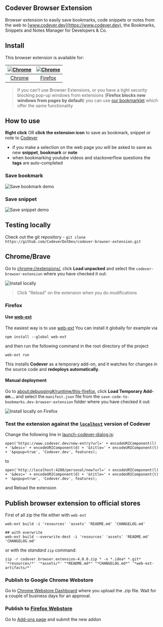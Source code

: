 Codever Browser Extension
---
Browser extension to easily save bookmarks, code snippets or notes from the web to [www.codever.dev](https://www.codever.dev),
 the Bookmarks, Snippets and Notes Manager for Developers & Co.
 
## Install
This browser extension is available for:

| [![Chrome](assets/img/chrome-logo-48.png)](https://chrome.google.com/webstore/detail/codever/diofdblfhjbpgackifolmboaiccmebjb) | [![Chrome](assets/img/firefox-logo-48.png)](https://addons.mozilla.org/addon/codever/) 
|:---:|:---:|
| [Chrome](https://chrome.google.com/webstore/detail/codever/diofdblfhjbpgackifolmboaiccmebjb)| [Firefox](https://addons.mozilla.org/addon/codever/) 

> If you can't use Browser Extensions, or you have a tight security blocking pop-up windows from extensions 
> (**Firefox blocks new windows from pages by default**) you can use [our bookmarklet](https://www.codever.dev/howto/bookmarklet)
> which offer the same functionality 

## How to use  

**Right click** OR **click the extension icon** to save as bookmark, snippet or note to [Codever](https://www.codever.dev)
- if you make a selection on the web page you will be asked to save as new **snippet**, **bookmark** or **note**
- when bookmarking youtube videos and stackoverflow questions the **tags** are auto-completed

### Save bookmark

![Save bookmark demo](assets/img/gif/codever-save-bookmarks-800x454.gif)

### Save snippet

![Save snippet demo](assets/img/gif/codever-save-snippet-800x454.gif)


## Testing locally

Check out the git repository - `git clone https://github.com/CodeverDotDev/codever-browser-extension.git`

## Chrome/Brave
Go to [chrome://extensions/](chrome://extensions/), click **Load unpacked** and select the `codever-browser-extension`
where you have checked it out:

![Install locally](assets/img/chrome-install-locally-and-reload-extension.png)

> Click "Reload" on the extension when you do modifications 

### Firefox

#### Use [web-ext](https://github.com/mozilla/web-ext)
The easiest way is to use [web-ext](https://github.com/mozilla/web-ext)
 You can install it globally for example via

```
npm install --global web-ext
```

and then run the following command in the root directory of the project

```
web-ext run
```

This installs **Codever** as a temporary add-on, and it watches for changes in the source code
and **redeploys automatically**.

#### Manual deployment

Go to [about:debugging#/runtime/this-firefox](about:debugging#/runtime/this-firefox), click **Load Temporary Add-on...**
 and select the `manifest.json` file from the `save-code-to-bookmarks.dev-browser-extension` folder where you have checked it out:

![Install locally on Firefox](assets/img/chrome-install-locally-and-reload-extension.png)

### Test the extension against the [`localhost`](https://github.com/CodeverDotDev/codever) version of Codever

Change the following line in [launch-codever-dialog.js](launch-codever-dialog.js):
```
open('https://www.codever.dev/new-entry?url=' + encodeURIComponent(l) + '&desc=' + encodeURIComponent(d) + '&title=' + encodeURIComponent(t) + '&popup=true', 'Codever.dev', features);
```
to
```
open('http://localhost:4200/personal/new?url=' + encodeURIComponent(l) + '&desc=' + encodeURIComponent(d) + '&title=' + encodeURIComponent(t) + '&popup=true', 'Codever.dev', features);
```

and Reload the extension 

## Publish browser extension to official stores

First of all zip the file either with `web-ext`

```
web-ext build -i 'resources' 'assets' 'README.md' 'CHANGELOG.md'

## with overwrite 
web-ext build --overwrite-dest -i 'resources' 'assets' 'README.md' 'CHANGELOG.md' 
```

or with the _standard_ `zip` command:

```shell
zip -r codever.browser.extension-4.0.0.zip * -x *.idea* *.git* '*resources/*' '*assets/*' "*README.md*" "*CHANGELOG.md*" '*web-ext-artifacts/*'
```

### Publish to Google Chrome Webstore

Go to [Chrome Webstore Dashboard](https://chrome.google.com/webstore/developer/dashboard) where
you upload the .zip file. Wait for a couple of business days for an approval.

### Publish to [Firefox Webstore](https://extensionworkshop.com/documentation/publish/)

Go to [Add-ons page](https://addons.mozilla.org/en-US/developers/addons) and submit the new addon
